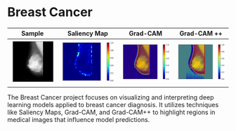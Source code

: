 # Breast Cancer

| Sample | Saliency Map | Grad-CAM | Grad-CAM ++ |
|---------|---------|---------|---------|
| ![Alt text](results/sample.png) | ![Alt text](results/Saliency.png) | ![Alt text](results/Gradcam.png) | ![Alt text](results/GradCam++.png) |


The Breast Cancer project focuses on visualizing and interpreting deep learning models applied to breast cancer diagnosis. It utilizes techniques like Saliency Maps, Grad-CAM, and Grad-CAM++ to highlight regions in medical images that influence model predictions.
